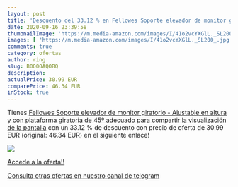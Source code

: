 ```yaml
---
layout: post
title: 'Descuento del 33.12 % en Fellowes Soporte elevador de monitor gir'
date: 2020-09-16 23:39:58
thumbnailImage: 'https://m.media-amazon.com/images/I/41o2vcYXGlL._SL200_.jpg'
images: [ 'https://m.media-amazon.com/images/I/41o2vcYXGlL._SL200_.jpg' ]
comments: true
category: ofertas
author: ring
slug: B0000AQOBQ
description:
actualPrice: 30.99 EUR
comparePrice: 46.34 EUR
inStock: true
---
```


Tienes [Fellowes Soporte elevador de monitor giratorio - Ajustable en altura y con plataforma giratoria de 45º  adecuado para compartir la visualización de la pantalla](https://www.amazon.com/dp/B0000AQOBQ/?tag=redken08-20) con un 33.12 % de descuento con precio de oferta de 30.99 EUR (original: 46.34 EUR) en el siguiente enlace!

[![](https://m.media-amazon.com/images/I/41o2vcYXGlL._SL200_.jpg)](https://www.amazon.com/dp/B0000AQOBQ/?tag=redken08-20)

[Accede a la oferta!!](https://www.amazon.com/dp/B0000AQOBQ/?tag=redken08-20)

[Consulta otras ofertas en nuestro canal de telegram](https://t.me/s/ofertas25)
